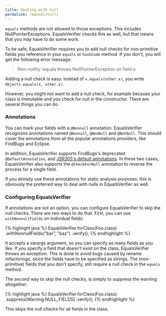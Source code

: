 ```yaml
---
title: Dealing with null
permalink: /manual/null/
---
```

`equals` methods are not allowed to throw exceptions. This includes NullPointerExceptions. EqualsVerifier checks this as well, but that means that you may have to do some work.

To be safe, EqualsVerifier requires you to add null checks for non-primitive fields you reference in your `equals` or `hashCode` method. If you don't, you will get the following error message:

> Non-nullity: equals throws NullPointerException on field o.

Adding a null check is easy: instead of `x.equals(other.x)`, you write `Objects.equals(x, other.x)`.

However, you might not want to add a null check, for example because your class is immutable and you check for null in the constructor. There are several things you can do.

### Annotations
You can mark your fields with a `@Nonnull` annotation. EqualsVerifier recognizes annotations named `@Nonnull`, `@NonNull` and `@NotNull`. This should cover the annotations from all the popular annotations providers, like FindBugs and Eclipse.

In addition, EqualsVerifier supports FindBugs's deprecated `@DefaultAnnotation`, and [JSR305's default annotations](http://stackoverflow.com/questions/11776302/how-to-indicate-that-member-fields-are-nonnull-by-default). In these two cases, EqualsVerifier also supports the `@CheckForNull` annotation to reverse the process for a single field.

If you already use these annotations for static analysis purposes, this is obviously the preferred way to deal with nulls in EqualsVerifier as well.

### Configuring EqualsVerifier
If annotations are not an option, you can configure EqualsVerifier to skip the null checks. There are two ways to do that. First, you can use `withNonnullFields` on individual fields:

{% highlight java %}
EqualsVerifier.forClass(Foo.class)
    .withNonnullFields("bar", "baz")
    .verify();
{% endhighlight %}

It accepts a varargs argument, so you can specify as many fields as you like. If you specify a field that doesn't exist on the class, EqualsVerifier throws an exception. This is done to avoid bugs caused by rename refactorings, since the fields have to be specified as strings. The (non-primitive) fields that you don't specify, still require a null check in the `equals` method.

The second way to skip the null checks, is simply to suppress the warning altogether:

{% highlight java %}
EqualsVerifier.forClass(Foo.class)
    .suppress(Warning.NULL_FIELDS)
    .verify();
{% endhighlight %}

This skips the null checks for all fields in the class.

